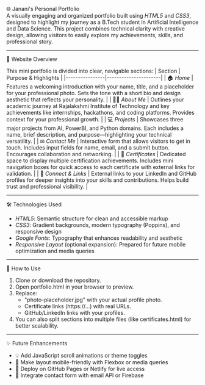  🌐 Janani's Personal Portfolio  
A visually engaging and organized portfolio built using *HTML5* and *CSS3*, designed to highlight my journey as a B.Tech student in Artificial Intelligence and Data Science. This project combines technical clarity with creative design, allowing visitors to easily explore my achievements, skills, and professional story.

---
 📸 Website Overview

This mini portfolio is divided into clear, navigable sections:
| Section        | Purpose & Highlights |
|----------------|----------------------|
| 🏠 *Home*       | Features a welcoming introduction with your name, title, and a placeholder for your professional photo. Sets the tone with a short bio and design aesthetic that reflects your personality. |
| 👩‍🎓 *About Me*   | Outlines your academic journey at Rajalakshmi Institute of Technology and key achievements like internships, hackathons, and coding platforms. Provides context for your professional growth. |
| 💻 *Projects*    | Showcases three major projects from AI, PowerBI, and Python domains. Each includes a name, brief description, and purpose—highlighting your technical versatility. |
| ✉ *Contact Me* | Interactive form that allows visitors to get in touch. Includes input fields for name, email, and a submit button. Encourages collaboration and networking. |
| 📄 *Certificates* | Dedicated space to display multiple certification achievements. Includes mini navigation boxes for quick access to each certificate with external links for validation. |
| 🔗 *Connect & Links* | External links to your LinkedIn and GitHub profiles for deeper insights into your skills and contributions. Helps build trust and professional visibility. |

---
🛠 Technologies Used
- *HTML5*: Semantic structure for clean and accessible markup
- *CSS3*: Gradient backgrounds, modern typography (Poppins), and responsive design
- *Google Fonts*: Typography that enhances readability and aesthetic
- *Responsive Layout* (optional expansion): Prepared for future mobile optimization and media queries

---
 📁 How to Use

1. Clone or download the repository.
2. Open portfolio.html in your browser to preview.
3. Replace:
   - "photo-placeholder.jpg" with your actual profile photo.
   - Certificate links (https://...) with real URLs.
   - GitHub/LinkedIn links with your profiles.
4. You can also split sections into multiple files (like certificates.html) for better scalability.

---
 ✨ Future Enhancements

- 💡 Add JavaScript scroll animations or theme toggles  
- 📱 Make layout mobile-friendly with Flexbox or media queries  
- 🏁 Deploy on GitHub Pages or Netlify for live access  
- 💬 Integrate contact form with email API or Firebase  

